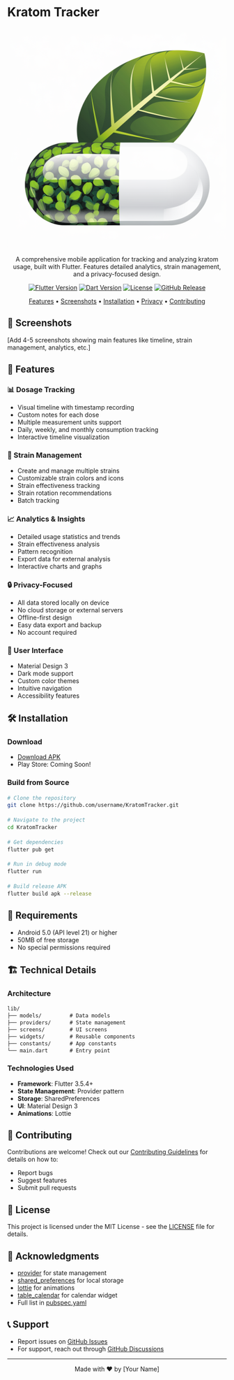 # Kratom Tracker

<div align="center">

![App Icon](assets/icon/app_icon.png)

A comprehensive mobile application for tracking and analyzing kratom usage, built with Flutter. Features detailed analytics, strain management, and a privacy-focused design.

[![Flutter Version](https://img.shields.io/badge/flutter-^3.5.4-blue.svg)](https://flutter.dev)
[![Dart Version](https://img.shields.io/badge/dart-^3.0.0-blue.svg)](https://dart.dev)
[![License](https://img.shields.io/badge/license-MIT-green.svg)](LICENSE)
[![GitHub Release](https://img.shields.io/github/release/username/KratomTracker.svg)](https://github.com/BareTread/KratomTracker/releases)

[Features](#features) • [Screenshots](#screenshots) • [Installation](#installation) • [Privacy](#privacy) • [Contributing](#contributing)
</div>

## 📱 Screenshots
[Add 4-5 screenshots showing main features like timeline, strain management, analytics, etc.]

## 🌟 Features

### 📊 Dosage Tracking
- Visual timeline with timestamp recording
- Custom notes for each dose
- Multiple measurement units support
- Daily, weekly, and monthly consumption tracking
- Interactive timeline visualization

### 🌿 Strain Management
- Create and manage multiple strains
- Customizable strain colors and icons
- Strain effectiveness tracking
- Strain rotation recommendations
- Batch tracking

### 📈 Analytics & Insights
- Detailed usage statistics and trends
- Strain effectiveness analysis
- Pattern recognition
- Export data for external analysis
- Interactive charts and graphs

### 🔒 Privacy-Focused
- All data stored locally on device
- No cloud storage or external servers
- Offline-first design
- Easy data export and backup
- No account required

### 🎨 User Interface
- Material Design 3
- Dark mode support
- Custom color themes
- Intuitive navigation
- Accessibility features

## 🛠️ Installation

### Download
- [Download APK](link-to-release)
- Play Store: Coming Soon!

### Build from Source
```bash
# Clone the repository
git clone https://github.com/username/KratomTracker.git

# Navigate to the project
cd KratomTracker

# Get dependencies
flutter pub get

# Run in debug mode
flutter run

# Build release APK
flutter build apk --release
```

## 📱 Requirements
- Android 5.0 (API level 21) or higher
- 50MB of free storage
- No special permissions required

## 🏗️ Technical Details

### Architecture
```
lib/
├── models/         # Data models
├── providers/      # State management
├── screens/        # UI screens
├── widgets/        # Reusable components
├── constants/      # App constants
└── main.dart       # Entry point
```

### Technologies Used
- **Framework**: Flutter 3.5.4+
- **State Management**: Provider pattern
- **Storage**: SharedPreferences
- **UI**: Material Design 3
- **Animations**: Lottie

## 🤝 Contributing

Contributions are welcome! Check out our [Contributing Guidelines](CONTRIBUTING.md) for details on how to:
- Report bugs
- Suggest features
- Submit pull requests

## 📄 License

This project is licensed under the MIT License - see the [LICENSE](LICENSE) file for details.

## 💙 Acknowledgments
- [provider](https://pub.dev/packages/provider) for state management
- [shared_preferences](https://pub.dev/packages/shared_preferences) for local storage
- [lottie](https://pub.dev/packages/lottie) for animations
- [table_calendar](https://pub.dev/packages/table_calendar) for calendar widget
- Full list in [pubspec.yaml](pubspec.yaml)

## 📞 Support

- Report issues on [GitHub Issues](link-to-issues)
- For support, reach out through [GitHub Discussions](link-to-discussions)

---

<div align="center">
Made with ❤️ by [Your Name]
</div>
